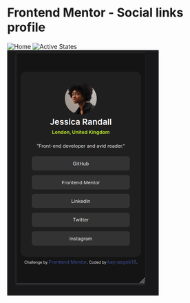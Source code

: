 # Frontend Mentor - Social links profile

![Home](./home1.png)
![Active States](./active-states1.png)
![Mobile](./mobile.png)
